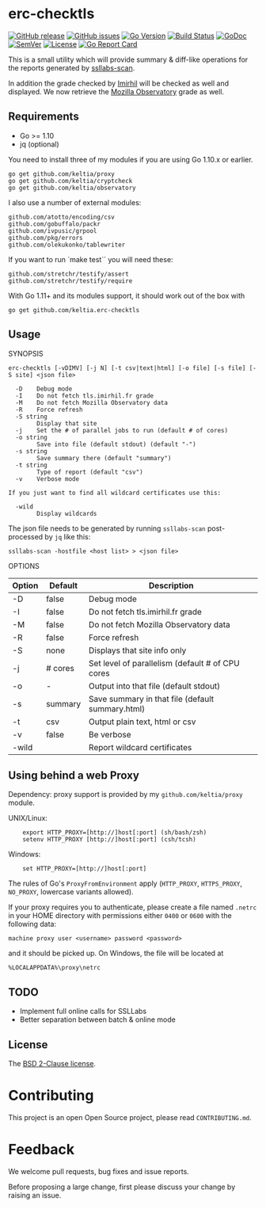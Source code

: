 erc-checktls
============

[![GitHub release](https://img.shields.io/github/release/keltia/erc-checktls.svg)](https://github.com/keltia/erc-checktls/releases) 
[![GitHub issues](https://img.shields.io/github/issues/keltia/erc-checktls.svg)](https://github.com/keltia/erc-checktls/issues)
[![Go Version](https://img.shields.io/badge/go-1.10-blue.svg)](https://golang.org/dl/)
[![Build Status](https://travis-ci.org/keltia/erc-checktls.svg?branch=master)](https://travis-ci.org/keltia/erc-checktls)
[![GoDoc](http://godoc.org/github.com/keltia/erc-checktls?status.svg)](http://godoc.org/github.com/keltia/erc-checktls)
[![SemVer](http://img.shields.io/SemVer/2.0.0.png)](https://semver.org/spec/v2.0.0.html)
[![License](https://img.shields.io/pypi/l/Django.svg)](https://opensource.org/licenses/BSD-2-Clause)
[![Go Report Card](https://goreportcard.com/badge/github.com/keltia/erc-checktls)](https://goreportcard.com/report/github.com/keltia/erc-checktls)

This is a small utility which will provide summary & diff-like operations for the reports generated by [ssllabs-scan](https://github.com/ssllabs/ssllabs-scan).

In addition the grade checked by [Imirhil](https://tls.imirhil.fr/) will be checked as well and displayed.  We now retrieve the [Mozilla Observatory](https://observatory.mozilla.org/) grade as well.

## Requirements

* Go >= 1.10
* jq (optional)

You need to install three of my modules if you are using Go 1.10.x or earlier.

    go get github.com/keltia/proxy
    go get github.com/keltia/cryptcheck
    go get github.com/keltia/observatory

I also use a number of external modules:

	github.com/atotto/encoding/csv
	github.com/gobuffalo/packr
	github.com/ivpusic/grpool
	github.com/pkg/errors
	github.com/olekukonko/tablewriter

If you want to run `make test`` you will need these:

	github.com/stretchr/testify/assert
	github.com/stretchr/testify/require

With Go 1.11+ and its modules support, it should work out of the box with

    go get github.com/keltia.erc-checktls

## Usage

SYNOPSIS
```
erc-checktls [-vDIMV] [-j N] [-t csv|text|html] [-o file] [-s file] [-S site] <json file>
  
  -D	Debug mode
  -I	Do not fetch tls.imirhil.fr grade
  -M	Do not fetch Mozilla Observatory data
  -R	Force refresh
  -S string
    	Display that site
  -j    Set the # of parallel jobs to run (default # of cores)
  -o string
    	Save into file (default stdout) (default "-")
  -s string
    	Save summary there (default "summary")
  -t string
    	Type of report (default "csv")
  -v	Verbose mode
  
If you just want to find all wildcard certificates use this:

  -wild
    	Display wildcards
```

The json file needs to be generated by running `ssllabs-scan` post-processed by `jq` like this:
 
```
ssllabs-scan -hostfile <host list> > <json file>
```

OPTIONS

| Option  | Default | Description|
| ------- |---------|------------|
| -D      | false   | Debug mode |
| -I      | false   | Do not fetch tls.imirhil.fr grade |
| -M      | false   | Do not fetch Mozilla Observatory data |
| -R      | false   | Force refresh |
| -S      | none    | Displays that site info only |
| -j      | # cores | Set level of parallelism (default # of CPU cores |
| -o      | -       | Output into that file (default stdout) |
| -s      | summary | Save summary in that file (default summary.html) |
| -t      | csv     | Output plain text, html or csv |
| -v      | false   | Be verbose |
| -wild   |         | Report wildcard certificates |

## Using behind a web Proxy

Dependency: proxy support is provided by my `github.com/keltia/proxy` module.

UNIX/Linux:

```
    export HTTP_PROXY=[http://]host[:port] (sh/bash/zsh)
    setenv HTTP_PROXY [http://]host[:port] (csh/tcsh)
```

Windows:

```
    set HTTP_PROXY=[http://]host[:port]
```

The rules of Go's `ProxyFromEnvironment` apply (`HTTP_PROXY`, `HTTPS_PROXY`, `NO_PROXY`, lowercase variants allowed).

If your proxy requires you to authenticate, please create a file named `.netrc` in your HOME directory with permissions either `0400` or `0600` with the following data:

    machine proxy user <username> password <password>
    
and it should be picked up. On Windows, the file will be located at

    %LOCALAPPDATA%\proxy\netrc

## TODO

- Implement full online calls for SSLLabs
- Better separation between batch & online mode

## License

The [BSD 2-Clause license](https://github.com/keltia/erc-checktls/blob/master/LICENSE).

# Contributing

This project is an open Open Source project, please read `CONTRIBUTING.md`.

# Feedback

We welcome pull requests, bug fixes and issue reports.

Before proposing a large change, first please discuss your change by raising an issue.
